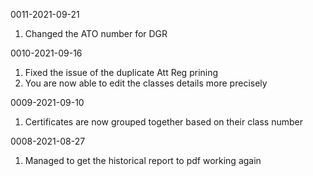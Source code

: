 0011-2021-09-21
1. Changed the ATO number for DGR

0010-2021-09-16
1. Fixed the issue of the duplicate Att Reg prining
2. You are now able to edit the classes details more precisely

0009-2021-09-10
1. Certificates are now grouped together based on their class number

0008-2021-08-27
1. Managed to get the historical report to pdf working again